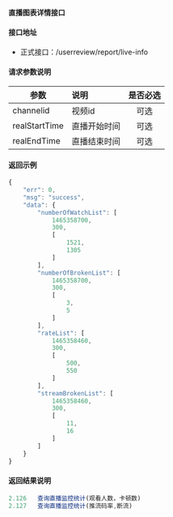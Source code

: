 #### 直播图表详情接口

#### 接口地址
  * 正式接口：/userreview/report/live-info

#### 请求参数说明
|  参数         |说明          |是否必选|
| ------------- |:-------------|:-----:|
| channelid      | 视频id |可选    |
| realStartTime | 直播开始时间|可选    |
| realEndTime   | 直播结束时间 |可选    |
#### 返回示例
```javascript
{
    "err": 0,
    "msg": "success",
    "data": {
        "numberOfWatchList": [
            1465358700,
            300,
            [
                1521,
                1305
            ]
        ],
        "numberOfBrokenList": [
            1465358700,
            300,
            [
                3,
                5
            ]
        ],
        "rateList": [
            1465358460,
            300,
            [
                500,
                550
            ]
        ],
        "streamBrokenList": [
            1465358460,
            300,
            [
                11,
                16
            ]
        ]
    }
}
```

#### 返回结果说明
```javascript
2.126	查询直播监控统计(观看人数，卡顿数)
2.127	查询直播监控统计(推流码率,断流)
```